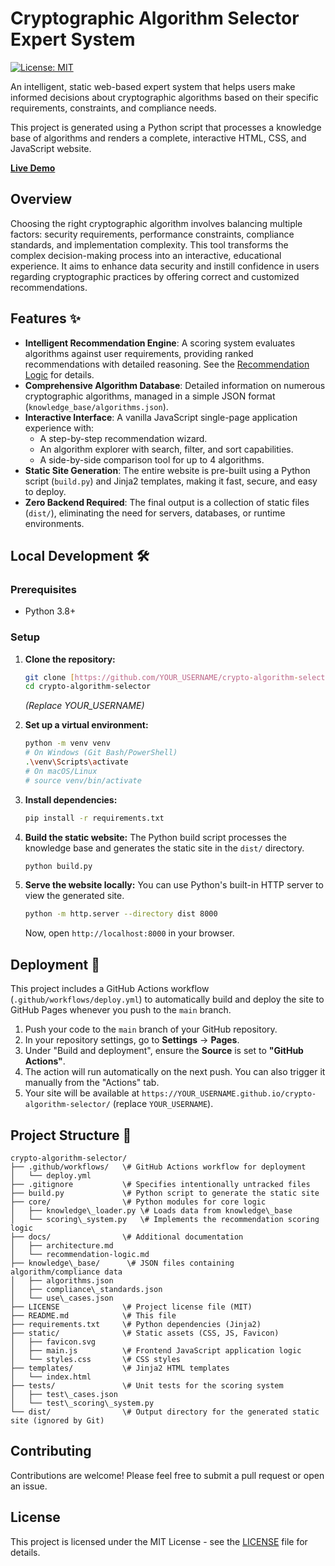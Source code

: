 # Cryptographic Algorithm Selector Expert System

<!--[![GitHub Pages Deploy](https://github.com/baratthh/crypto-algorithm-selector/actions/workflows/deploy.yml/badge.svg)](https://github.com/baratthh/crypto-algorithm-selector/actions/workflows/deploy.yml)-->
[![License: MIT](https://img.shields.io/badge/License-MIT-blue.svg)](https://opensource.org/licenses/MIT)

An intelligent, static web-based expert system that helps users make informed decisions about cryptographic algorithms based on their specific requirements, constraints, and compliance needs.

This project is generated using a Python script that processes a knowledge base of algorithms and renders a complete, interactive HTML, CSS, and JavaScript website.

**[Live Demo](https://baratthh.github.io/crypto-algorithm-selector/)** 

## Overview

Choosing the right cryptographic algorithm involves balancing multiple factors: security requirements, performance constraints, compliance standards, and implementation complexity. This tool transforms the complex decision-making process into an interactive, educational experience. It aims to enhance data security and instill confidence in users regarding cryptographic practices by offering correct and customized recommendations.

## Features ✨

-   **Intelligent Recommendation Engine**: A scoring system evaluates algorithms against user requirements, providing ranked recommendations with detailed reasoning. See the [Recommendation Logic](./docs/recommendation-logic.md) for details.
-   **Comprehensive Algorithm Database**: Detailed information on numerous cryptographic algorithms, managed in a simple JSON format (`knowledge_base/algorithms.json`).
-   **Interactive Interface**: A vanilla JavaScript single-page application experience with:
    * A step-by-step recommendation wizard.
    * An algorithm explorer with search, filter, and sort capabilities.
    * A side-by-side comparison tool for up to 4 algorithms.
-   **Static Site Generation**: The entire website is pre-built using a Python script (`build.py`) and Jinja2 templates, making it fast, secure, and easy to deploy.
-   **Zero Backend Required**: The final output is a collection of static files (`dist/`), eliminating the need for servers, databases, or runtime environments.

## Local Development 🛠️

### Prerequisites
-   Python 3.8+

### Setup
1.  **Clone the repository:**
    ```bash
    git clone [https://github.com/YOUR_USERNAME/crypto-algorithm-selector.git](https://github.com/YOUR_USERNAME/crypto-algorithm-selector.git)
    cd crypto-algorithm-selector
    ```
    *(Replace YOUR_USERNAME)*

2.  **Set up a virtual environment:**
    ```bash
    python -m venv venv
    # On Windows (Git Bash/PowerShell)
    .\venv\Scripts\activate
    # On macOS/Linux
    # source venv/bin/activate
    ```
   

3.  **Install dependencies:**
    ```bash
    pip install -r requirements.txt
    ```
   

4.  **Build the static website:**
    The Python build script processes the knowledge base and generates the static site in the `dist/` directory.
    ```bash
    python build.py
    ```
   

5.  **Serve the website locally:**
    You can use Python's built-in HTTP server to view the generated site.
    ```bash
    python -m http.server --directory dist 8000
    ```
   
    Now, open `http://localhost:8000` in your browser.

## Deployment 🚀

This project includes a GitHub Actions workflow (`.github/workflows/deploy.yml`) to automatically build and deploy the site to GitHub Pages whenever you push to the `main` branch.

1.  Push your code to the `main` branch of your GitHub repository.
2.  In your repository settings, go to **Settings** -> **Pages**.
3.  Under "Build and deployment", ensure the **Source** is set to **"GitHub Actions"**.
4.  The action will run automatically on the next push. You can also trigger it manually from the "Actions" tab.
5.  Your site will be available at `https://YOUR_USERNAME.github.io/crypto-algorithm-selector/` (replace `YOUR_USERNAME`).

## Project Structure 📁

````
crypto-algorithm-selector/
├── .github/workflows/   \# GitHub Actions workflow for deployment
│   └── deploy.yml
├── .gitignore           \# Specifies intentionally untracked files
├── build.py             \# Python script to generate the static site
├── core/                \# Python modules for core logic
│   ├── knowledge\_loader.py \# Loads data from knowledge\_base
│   └── scoring\_system.py   \# Implements the recommendation scoring logic
├── docs/                \# Additional documentation
│   ├── architecture.md
│   └── recommendation-logic.md
├── knowledge\_base/      \# JSON files containing algorithm/compliance data
│   ├── algorithms.json
│   ├── compliance\_standards.json
│   └── use\_cases.json
├── LICENSE              \# Project license file (MIT)
├── README.md            \# This file
├── requirements.txt     \# Python dependencies (Jinja2)
├── static/              \# Static assets (CSS, JS, Favicon)
│   ├── favicon.svg  
│   ├── main.js          \# Frontend JavaScript application logic
│   └── styles.css       \# CSS styles
├── templates/           \# Jinja2 HTML templates
│   └── index.html  
├── tests/               \# Unit tests for the scoring system
│   ├── test\_cases.json
│   └── test\_scoring\_system.py
└── dist/                \# Output directory for the generated static site (ignored by Git)

````

## Contributing

Contributions are welcome! Please feel free to submit a pull request or open an issue.

## License

This project is licensed under the MIT License - see the [LICENSE](./LICENSE) file for details.